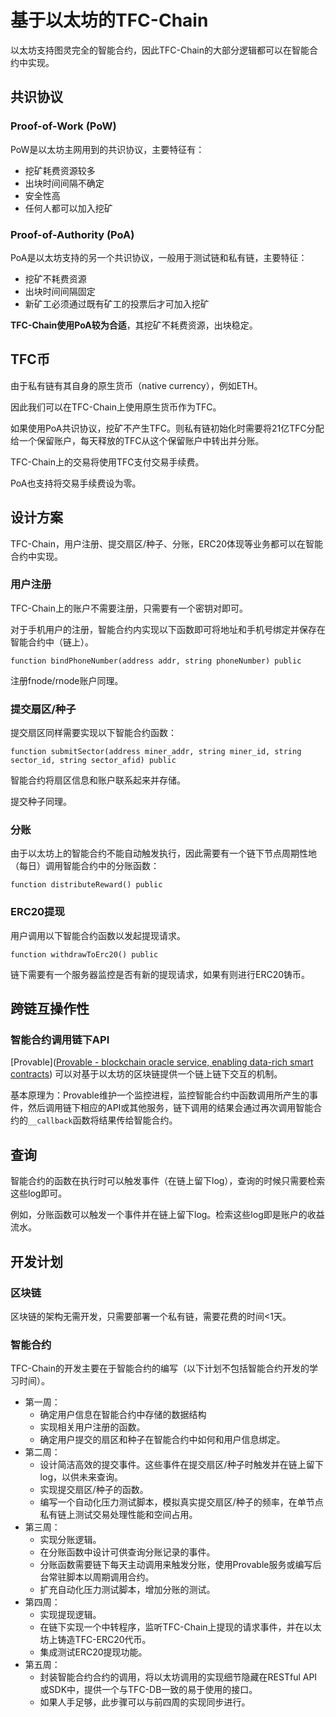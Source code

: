 # 基于以太坊的TFC-Chain

以太坊支持图灵完全的智能合约，因此TFC-Chain的大部分逻辑都可以在智能合约中实现。

## 共识协议

### Proof-of-Work (PoW)

PoW是以太坊主网用到的共识协议，主要特征有：

- 挖矿耗费资源较多
- 出块时间间隔不确定
- 安全性高
- 任何人都可以加入挖矿

### Proof-of-Authority (PoA)

PoA是以太坊支持的另一个共识协议，一般用于测试链和私有链，主要特征：

- 挖矿不耗费资源
- 出块时间间隔固定
- 新矿工必须通过既有矿工的投票后才可加入挖矿

**TFC-Chain使用PoA较为合适**，其挖矿不耗费资源，出块稳定。

## TFC币

由于私有链有其自身的原生货币（native currency），例如ETH。

因此我们可以在TFC-Chain上使用原生货币作为TFC。

如果使用PoA共识协议，挖矿不产生TFC。则私有链初始化时需要将21亿TFC分配给一个保留账户，每天释放的TFC从这个保留账户中转出并分账。

TFC-Chain上的交易将使用TFC支付交易手续费。

PoA也支持将交易手续费设为零。

## 设计方案

TFC-Chain，用户注册、提交扇区/种子、分账，ERC20体现等业务都可以在智能合约中实现。

### 用户注册

TFC-Chain上的账户不需要注册，只需要有一个密钥对即可。

对于手机用户的注册，智能合约内实现以下函数即可将地址和手机号绑定并保存在智能合约中（链上）。

```solidity
function bindPhoneNumber(address addr, string phoneNumber) public 
```

注册fnode/rnode账户同理。

### 提交扇区/种子

提交扇区同样需要实现以下智能合约函数：

```solidity
function submitSector(address miner_addr, string miner_id, string sector_id, string sector_afid) public
```

智能合约将扇区信息和账户联系起来并存储。

提交种子同理。

### 分账

由于以太坊上的智能合约不能自动触发执行，因此需要有一个链下节点周期性地（每日）调用智能合约中的分账函数：

```solidity
function distributeReward() public
```

### ERC20提现

用户调用以下智能合约函数以发起提现请求。

```solidity
function withdrawToErc20() public
```

链下需要有一个服务器监控是否有新的提现请求，如果有则进行ERC20铸币。

## 跨链互操作性

### 智能合约调用链下API

[Provable]([Provable - blockchain oracle service, enabling data-rich smart contracts](https://provable.xyz/)) 可以对基于以太坊的区块链提供一个链上链下交互的机制。

基本原理为：Provable维护一个监控进程，监控智能合约中函数调用所产生的事件，然后调用链下相应的API或其他服务，链下调用的结果会通过再次调用智能合约的``__callback``函数将结果传给智能合约。

## 查询

智能合约的函数在执行时可以触发事件（在链上留下log），查询的时候只需要检索这些log即可。

例如，分账函数可以触发一个事件并在链上留下log。检索这些log即是账户的收益流水。

## 开发计划

### 区块链

区块链的架构无需开发，只需要部署一个私有链，需要花费的时间<1天。

### 智能合约

TFC-Chain的开发主要在于智能合约的编写（以下计划不包括智能合约开发的学习时间）。

- 第一周：
  - 确定用户信息在智能合约中存储的数据结构
  - 实现相关用户注册的函数。
  - 确定用户提交的扇区和种子在智能合约中如何和用户信息绑定。
- 第二周：
  - 设计简洁高效的提交事件。这些事件在提交扇区/种子时触发并在链上留下log，以供未来查询。
  - 实现提交扇区/种子的函数。
  - 编写一个自动化压力测试脚本，模拟真实提交扇区/种子的频率，在单节点私有链上测试交易处理性能和空间占用。
- 第三周：
  - 实现分账逻辑。
  - 在分账函数中设计可供查询分账记录的事件。
  - 分账函数需要链下每天主动调用来触发分账，使用Provable服务或编写后台常驻脚本以周期调用合约。
  - 扩充自动化压力测试脚本，增加分账的测试。
- 第四周：
  - 实现提现逻辑。
  - 在链下实现一个中转程序，监听TFC-Chain上提现的请求事件，并在以太坊上铸造TFC-ERC20代币。
  - 集成测试ERC20提现功能。
- 第五周：
  - 封装智能合约合约的调用，将以太坊调用的实现细节隐藏在RESTful API或SDK中，提供一个与TFC-DB一致的易于使用的接口。
  - 如果人手足够，此步骤可以与前四周的实现同步进行。

